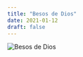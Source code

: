```yaml
---
title: "Besos de Dios"
date: 2021-01-12
draft: false
---
```


![Besos de Dios](/img/besos-small.jpg)
